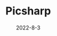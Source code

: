 ---
title: "Picsharp"
date: 2022-8-3
description: 涩情的 .NET 哔咔漫画 API 库
weight: 1
link: https://github.com/Yoroion/Picsharp
repo: https://github.com/Yoroion/Picsharp
icon: 🌸
---